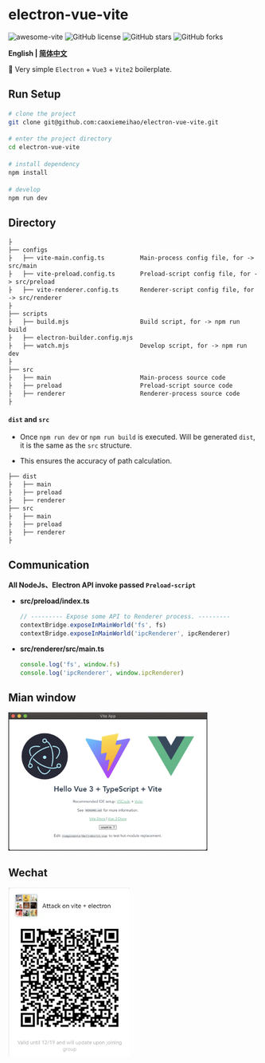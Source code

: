 # electron-vue-vite

![awesome-vite](https://camo.githubusercontent.com/abb97269de2982c379cbc128bba93ba724d8822bfbe082737772bd4feb59cb54/68747470733a2f2f63646e2e7261776769742e636f6d2f73696e647265736f726875732f617765736f6d652f643733303566333864323966656437386661383536353265336136336531353464643865383832392f6d656469612f62616467652e737667)
![GitHub license](https://img.shields.io/github/license/caoxiemeihao/electron-vue-vite?style=flat)
![GitHub stars](https://img.shields.io/github/stars/caoxiemeihao/electron-vue-vite?color=fa6470&style=flat)
![GitHub forks](https://img.shields.io/github/forks/caoxiemeihao/electron-vue-vite?style=flat)

**English | [简体中文](README.zh-CN.md)**

🥳 Very simple `Electron` + `Vue3` + `Vite2` boilerplate.

## Run Setup

```bash
# clone the project
git clone git@github.com:caoxiemeihao/electron-vue-vite.git

# enter the project directory
cd electron-vue-vite

# install dependency
npm install

# develop
npm run dev
```

## Directory

```tree
├
├── configs
├   ├── vite-main.config.ts          Main-process config file, for -> src/main
├   ├── vite-preload.config.ts       Preload-script config file, for -> src/preload
├   ├── vite-renderer.config.ts      Renderer-script config file, for -> src/renderer
├
├── scripts
├   ├── build.mjs                    Build script, for -> npm run build
├   ├── electron-builder.config.mjs
├   ├── watch.mjs                    Develop script, for -> npm run dev
├
├── src
├   ├── main                         Main-process source code
├   ├── preload                      Preload-script source code
├   ├── renderer                     Renderer-process source code
├
```

#### `dist` and `src`

- Once `npm run dev` or `npm run build` is executed. Will be generated `dist`, it is the same as the `src` structure.

- This ensures the accuracy of path calculation.

```tree
├── dist
├   ├── main
├   ├── preload
├   ├── renderer
├── src
├   ├── main
├   ├── preload
├   ├── renderer
├
```

## Communication

**All NodeJs、Electron API invoke passed `Preload-script`**

- **src/preload/index.ts**

  ```typescript
  // --------- Expose some API to Renderer process. ---------
  contextBridge.exposeInMainWorld('fs', fs)
  contextBridge.exposeInMainWorld('ipcRenderer', ipcRenderer)
  ```

- **src/renderer/src/main.ts**

  ```typescript
  console.log('fs', window.fs)
  console.log('ipcRenderer', window.ipcRenderer)
  ```

## Mian window

<img width="400px" src="https://raw.githubusercontent.com/caoxiemeihao/blog/main/electron-vue-vite/screenshot/electron-15.png" />

## Wechat

<img width="244px" src="https://raw.githubusercontent.com/caoxiemeihao/blog/main/assets/wechat/group/qrcode.jpg" />
